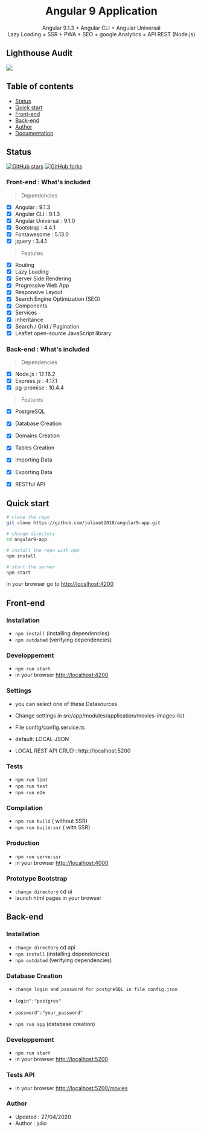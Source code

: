<p align="center">
  <h1 align="center">Angular 9 Application</h1>
  <p align="center">
    Angular 9.1.3 + Angular CLI + Angular Universal
    <br>
    Lazy Loading + SSR + PWA + SEO + google Analytics + API REST (Node.js)
    <br>
  </p>
</p>

## Lighthouse Audit
<img src="https://api.ganatan.com/articles/img/search-engine-optimization-avec-angular-lighthouse-after.png"/>

## Table of contents

- [Status](#status)
- [Quick start](#quick-start)
- [Front-end](#front-end)
- [Back-end](#back-end)
- [Author](#author)
- [Documentation](#documentation)

## Status

[![GitHub stars](https://img.shields.io/github/stars/ganatan/angular9-app.svg?style=social&label=Star)](https://github.com/ganatan/angular9-app)
[![GitHub forks](https://img.shields.io/github/forks/ganatan/angular9-app.svg?style=social&label=Fork)](https://github.com/ganatan/angular9-app/fork)



### Front-end : What's included
> Dependencies
- [x] Angular : 9.1.3
- [x] Angular CLI : 9.1.3
- [x] Angular Universal : 9.1.0
- [x] Bootstrap : 4.4.1
- [x] Fontawesome : 5.13.0
- [x] jquery : 3.4.1

> Features
- [x] Routing
- [x] Lazy Loading
- [x] Server Side Rendering
- [x] Progressive Web App
- [x] Responsive Layout
- [x] Search Engine Optimization (SEO)
- [x] Components
- [x] Services
- [x] inheritance
- [x] Search / Grid / Pagination
- [x] Leaflet open-source JavaScript library

### Back-end : What's included
> Dependencies
- [x] Node.js : 12.16.2
- [x] Express.js : 4.17.1
- [x] pg-promise : 10.4.4

> Features
- [x] PostgreSQL 
- [x] Database Creation
- [x] Domains Creation
- [x] Tables Creation
- [x] Importing Data
- [x] Exporting Data
- [x] RESTful API 


## Quick start

```bash
# clone the repo
git clone https://github.com/julioat2018/angular9-app.git

# change directory
cd angular9-app

# install the repo with npm
npm install

# start the server
npm start

```
in your browser go to [http://localhost:4200](http://localhost:4200) 


## Front-end

### Installation
* `npm install` (installing dependencies)
* `npm outdated` (verifying dependencies)

### Developpement
* `npm run start`
* in your browser [http://localhost:4200](http://localhost:4200) 

### Settings
* you can select one of these Datasources

* Change settings in src/app/modules/application/movies-images-list
* File config/config.service.ts
* default: LOCAL JSON
* LOCAL REST API CRUD : http://localhost:5200

### Tests
* `npm run lint`
* `npm run test`
* `npm run e2e`

### Compilation
* `npm run build`       ( without SSR)
* `npm run build:ssr`   ( with SSR)

### Production
* `npm run serve:ssr`
* in your browser [http://localhost:4000](http://localhost:4000) 

### Prototype Bootstrap
* `change directory` cd ui
* launch html pages in your browser

## Back-end

### Installation
* `change directory` cd api 
* `npm install` (installing dependencies)
* `npm outdated` (verifying dependencies)

### Database Creation
* `change login and password for postgreSQL in file config.json`
* `login":"postgres"`
* `password":"your_password"`

* `npm run app` (database creation)

### Developpement
* `npm run start`
* in your browser [http://localhost:5200](http://localhost:5200) 

### Tests API
* in your browser [http://localhost:5200/movies](http://localhost:5200/movies) 

### Author
* Updated : 27/04/2020
* Author  : julio

